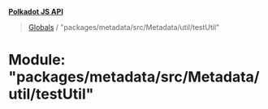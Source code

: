 **[Polkadot JS API](../README.md)**

> [Globals](../globals.md) / "packages/metadata/src/Metadata/util/testUtil"

# Module: "packages/metadata/src/Metadata/util/testUtil"
